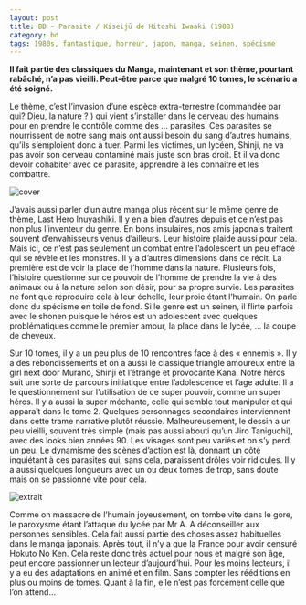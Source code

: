 ```yaml
---
layout: post
title: BD - Parasite / Kiseijū de Hitoshi Iwaaki (1988)
category: bd
tags: 1980s, fantastique, horreur, japon, manga, seinen, spécisme
---
```


**Il fait partie des classiques du Manga, maintenant et son thème, pourtant rabâché, n’a pas vieilli. Peut-être parce que malgré 10 tomes, le scénario a été soigné.**

Le thème, c’est l’invasion d’une espèce extra-terrestre (commandée par qui? Dieu, la nature ? ) qui vient s’installer dans le cerveau des humains pour en prendre le contrôle comme des … parasites. Ces parasites se nourrissent de notre sang mais ont aussi besoin du sang d’autres humains, qu’ils s’emploient donc à tuer. Parmi les victimes, un lycéen, Shinji, ne va pas avoir son cerveau contaminé mais juste son bras droit. Et il va donc devoir cohabiter avec ce parasite, apprendre à les connaître et les combattre.

![cover](https://filedn.eu/llqi9IBxlYouGRXYG2xlROb/img/2020/parasitecover.jpg)

J’avais aussi parler d’un autre manga plus récent sur le même genre de thème, Last Hero Inuyashiki. Il y en a bien d’autres depuis et ce n’est pas non plus l’inventeur du genre. En bons insulaires, nos amis japonais traitent souvent d’envahisseurs venus d’ailleurs. Leur histoire plaide aussi pour cela. Mais ici, ce n’est pas seulement un combat entre l’adolescent un peu effacé qui se révèle et les monstres. Il y a d’autres dimensions dans ce récit. La première est de voir la place de l’homme dans la nature. Plusieurs fois, l’histoire questionne sur ce pouvoir de l’homme de prendre la vie à des animaux ou à la nature selon son désir, pour sa propre survie. Les parasites ne font que reproduire cela à leur échelle, leur proie étant l’humain. On parle donc du spécisme en toile de fond. Si le genre est un seinen, il flirte parfois avec le shonen puisque le héros est un adolescent avec quelques problématiques comme le premier amour, la place dans le lycée, … la coupe de cheveux.

Sur 10 tomes, il y a un peu plus de 10 rencontres face à des « ennemis ». Il y a des rebondissements et on a aussi le classique triangle amoureux entre la girl next door Murano, Shinji et l’étrange et provocante Kana. Notre héros suit une sorte de parcours initiatique entre l’adolescence et l’age adulte. Il a le questionnement sur l’utilisation de ce super pouvoir, comme un super héros. Il y a aussi la super méchante, celle qui semble tout manipuler et qui apparaît dans le tome 2. Quelques personnages secondaires interviennent dans cette trame narrative plutôt réussie. Malheureusement, le dessin a un peu vieilli, souvent très simple (mais pas aussi abouti qu’un Jiro Taniguchi), avec des looks bien années 90. Les visages sont peu variés et on s’y perd un peu. Le dynamisme des scènes d’action est là, donnant un côté inquiétant à ces parasites qui, sans cela, paraissent drôles voir ridicules. Il y a aussi quelques longueurs avec un ou deux tomes de trop, sans doute mais on se passionne vite pour cela.

![extrait](https://filedn.eu/llqi9IBxlYouGRXYG2xlROb/img/2020/parasite.jpg)

Comme on massacre de l’humain joyeusement, on tombe vite dans le gore, le paroxysme étant l’attaque du lycée par Mr A. A déconseiller aux personnes sensibles. Cela fait aussi partie des choses assez habituelles dans le manga japonais. Après tout, il n’y a que la France pour avoir censuré Hokuto No Ken. Cela reste donc très actuel pour nous et malgré son âge, peut encore passionner un lecteur d’aujourd’hui. Pour les moins lecteurs, il y a eu des adaptations en animé et en film. Sans compter les rééditions en plus ou moins de tomes. Quant à la fin, elle n’est pas forcément celle que l’on attend…
